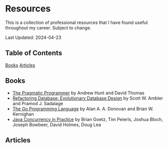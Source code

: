 # Resources
This is a collection of professional resources that I have found useful throughout my career. Subject to change. 

Last Updated: 2024-04-23


## Table of Contents
[Books](#books)
[Articles](#articles)


## Books 
- [The Pragmatic Programmer](https://www.amazon.com/Pragmatic-Programmer-Journeyman-Master/dp/020161622X) by Andrew Hunt and David Thomas
- [Refactoring Database: Evolutionary Database Design](https://www.amazon.com/Refactoring-Databases-Evolutionary-Database-Design/dp/0321293533) by Scott W. Ambler and Pramod J. Sadalage
- [The Go Programming Language](https://www.amazon.com/Programming-Language-Addison-Wesley-Professional-Computing/dp/0134190440) by Alan A. A. Donovan and Brian W. Kernighan
- [Java Concurrency in Practice](https://www.amazon.com/Java-Concurrency-Practice-Brian-Goetz/dp/0321349601) by Brian Goetz, Tim Peierls, Joshua Bloch, Joseph Bowbeer, David Holmes, Doug Lea


## Articles



